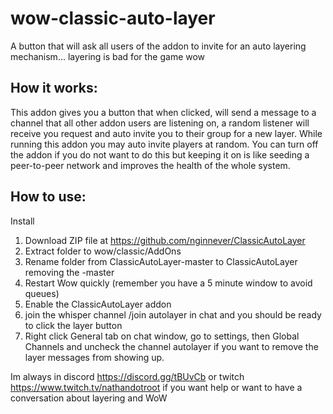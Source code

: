 # wow-classic-auto-layer
A button that will ask all users of the addon to invite for an auto layering mechanism... layering is bad for the game wow

## How it works:

This addon gives you a button that when clicked, will send a message to a channel that all other addon users are listening on, a random listener will receive you request and auto invite you to their group for a new layer. While running this addon you may auto invite players at random. You can turn off the addon if you do not want to do this but keeping it on is like seeding a peer-to-peer network and improves the health of the whole system. 

## How to use:

Install
1. Download ZIP file at https://github.com/nginnever/ClassicAutoLayer
2. Extract folder to wow/classic/AddOns
3. Rename folder from ClassicAutoLayer-master to ClassicAutoLayer removing the -master
4. Restart Wow quickly (remember you have a 5 minute window to avoid queues)
5. Enable the ClassicAutoLayer addon
6. join the whisper channel /join autolayer in chat and you should be ready to click the layer button
7. Right click General tab on chat window, go to settings, then Global Channels and uncheck the channel autolayer if you want to remove the layer messages from showing up.

Im always in discord https://discord.gg/tBUvCb or twitch https://www.twitch.tv/nathandotroot if you want help or want to have a conversation about layering and WoW
